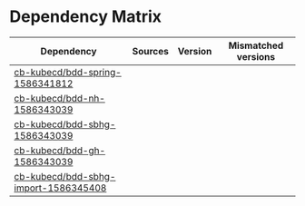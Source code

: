 # Dependency Matrix

Dependency | Sources | Version | Mismatched versions
---------- | ------- | ------- | -------------------
[cb-kubecd/bdd-spring-1586341812](https://github.com/cb-kubecd/bdd-spring-1586341812.git) |  | []() | 
[cb-kubecd/bdd-nh-1586343039](https://github.com/cb-kubecd/bdd-nh-1586343039.git) |  | []() | 
[cb-kubecd/bdd-sbhg-1586343039](https://github.com/cb-kubecd/bdd-sbhg-1586343039.git) |  | []() | 
[cb-kubecd/bdd-gh-1586343039](https://github.com/cb-kubecd/bdd-gh-1586343039.git) |  | []() | 
[cb-kubecd/bdd-sbhg-import-1586345408](https://github.com/cb-kubecd/bdd-sbhg-import-1586345408.git) |  | []() | 
